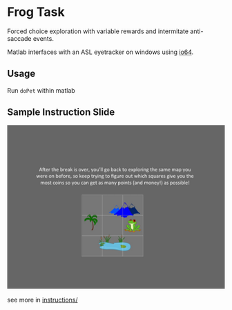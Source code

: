 # Frog Task

Forced choice exploration with variable rewards and intermitate anti-saccade events.

Matlab interfaces with an ASL eyetracker on windows using [io64](http://apps.usd.edu/coglab/psyc770/IO64.html).

## Usage

Run `doPet` within matlab

## Sample Instruction Slide
![](instructions/Slide12.jpg?raw=True)

see more in [instructions/](instructions/)

